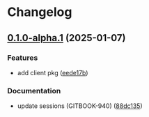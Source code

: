 # Changelog

## [0.1.0-alpha.1](https://github.com/RogerHYang/phoenix/compare/arize-phoenix-client-v0.1.0-alpha.0...arize-phoenix-client-v0.1.0-alpha.1) (2025-01-07)


### Features

* add client pkg ([eede17b](https://github.com/RogerHYang/phoenix/commit/eede17ba1dbd8bb9c1c35110e00b903ca1fa6486))


### Documentation

* update sessions (GITBOOK-940) ([88dc135](https://github.com/RogerHYang/phoenix/commit/88dc135f99b03697387df0140533a0808454a88e))

